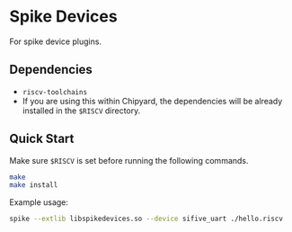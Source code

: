 # Spike Devices

For spike device plugins.

## Dependencies

- `riscv-toolchains`
- If you are using this within Chipyard, the dependencies will be already installed in the `$RISCV` directory.

## Quick Start

Make sure `$RISCV` is set before running the following commands.

```bash
make
make install
```

Example usage:

```bash
spike --extlib libspikedevices.so --device sifive_uart ./hello.riscv
```
